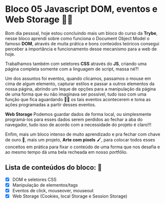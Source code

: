 # Bloco 05 **Javascript** DOM, eventos e Web Storage 🧑‍💻

Bom dia pessoal, hoje estou concluindo mais um bloco do curso da **Trybe**, nesse bloco aprendi sobre como funciona o Document Object Model o famoso **DOM**, através de muita prática e bons conteúdos teóricos consegui perceber a importância e funcionamento desse mecanismo para a web de hoje.

Trabalhamos também com seletores **CSS** através do **JS**, criando uma página completa somente com a linguagem de script, massa né?!

Um dos assuntos foi eventos, quando clicamos, passamos o mouse em cima de algum elemento, capturar estilos e passar a outros elementos da nossa página, abrindo um leque de opções para a manipulação da página de uma forma que eu não imaginava ser possível, tudo isso com uma função que fica aguardando 👂🏻 os tais eventos acontecerem e toma as ações programadas a partir desses eventos.

**Web Storage** Podemos guardar dados de forma local, ou simplesmente programá-los para esses dados serem perdidos ao fechar a aba do navegador, tudo isso de acordo com a necessidade do projeto é claro!!!

Enfim, mais um bloco intenso de muito aprendizado e pra fechar com chave de ouro 🔑, mais um projeto, **Arte com pixels** 🖌️, para colocar todos esses conceitos em prática para fixar o conteúdo de uma forma que nos desafia e ao mesmo tempo dá uma bela recheada em nosso portfólio.

## Lista de conteúdos do bloco: 📝

- [x] DOM e seletores CSS
- [x] Manipulação de elementos/tags
- [x] Eventos de click, mouseover, mouseout
- [x] Web Storage (Cookies, local Storage e Session Storage)
